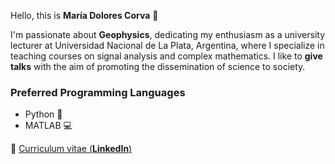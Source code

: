 Hello, this is **María Dolores Corva** 👋

I'm passionate about **Geophysics**, dedicating my enthusiasm as a university lecturer at Universidad Nacional de La Plata, Argentina, where I specialize in teaching courses on signal analysis and complex mathematics.
I like to **give talks** with the aim of promoting the dissemination of science to society. 

### Preferred Programming Languages
- Python 🐍
- MATLAB 💻


🏹  [Curriculum vitae (**LinkedIn**)](https://www.linkedin.com/in/m-dolores-corva/)


